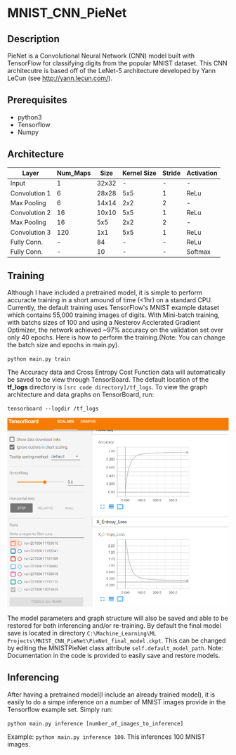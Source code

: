 # MNIST_CNN_PieNet #

## Description ##
PieNet is a Convolutional Neural Network (CNN) model built with TensorFlow for classifying digits from the popular MNIST dataset. This CNN architecutre is based off of the LeNet-5 architecture developed by Yann LeCun (see http://yann.lecun.com/). 

## Prerequisites ##
* python3
* Tensorflow
* Numpy
  
## Architecture ##
Layer         | Num_Maps      | Size          | Kernel Size   | Stride        | Activation
------------- | ------------- | ------------- | ------------- | ------------- | -------------
Input         | 1             |32x32          | -             | -             | -
Convolution 1 | 6             |28x28          | 5x5           | 1             | ReLu
Max Pooling   | 6             |14x14          | 2x2           | 2             | -
Convolution 2 | 16            |10x10          | 5x5           | 1             | ReLu
Max Pooling   | 16            |5x5            | 2x2           | 2             | -
Convolution 3 | 120           |1x1            | 5x5           | 1             | ReLu
Fully Conn.   | -             |84             | -             | -             | ReLu
Fully Conn.   | -             |10             | -             | -             | Softmax

## Training ##
Although I have included a pretrained model, it is simple to perform accuracte training in a short amound of time (<1hr) on a standard CPU. Currently, the default training uses TensorFlow's MNIST example dataset which contains 55,000 training images of digits. With Mini-batch training, with batchs sizes of 100 and using a Nesterov Acclerated Gradient Optimizer, the network achieved ~97% accuracy on the validation set over only 40 epochs. Here is how to perform the training.(Note: You can change the batch size and epochs in main.py).

`python main.py train`

The Accuracy data and Cross Entropy Cost Function data will automatically be saved to be view through TensorBoard. The default location of the **tf_logs** directory is `[src code directory]/tf_logs`. To view the graph architecture and data graphs on TensorBoard, run:

`tensorboard --logdir /tf_logs`

![picture alt](tensorboard_image.PNG)

The model parameters and graph structure will also be saved and able to be restored for both inferencing and/or re-training. By default the final model save is located in directory `C:\Machine_Learning\ML Projects\MNIST_CNN_PieNet\PieNet_final_model.ckpt`. This can be changed by editing the MNISTPieNet class attribute `self.default_model_path`. Note: Documentation in the code is provided to easily save and restore models.

## Inferencing ##
After having a pretrained model(I include an already trained model), it is easily to do a simpe inference on a number of MNIST images provide in the Tensorflow example set. Simply run:

`python main.py inference [number_of_images_to_inference]`

Example: `python main.py inference 100`. This inferences 100 MNIST images.
